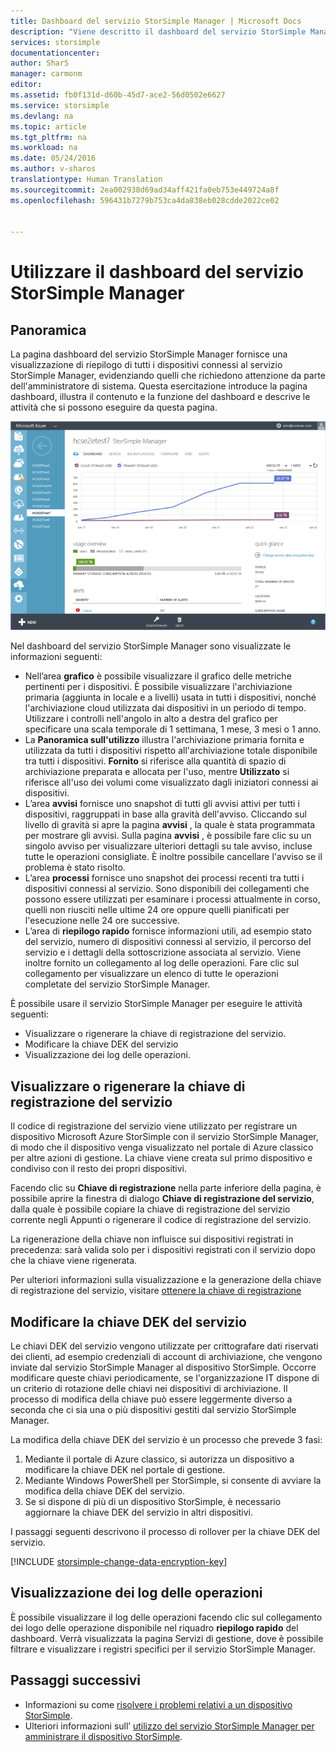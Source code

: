 ```yaml
---
title: Dashboard del servizio StorSimple Manager | Microsoft Docs
description: "Viene descritto il dashboard del servizio StorSimple Manager e si illustra come utilizzarlo per monitorare l&quot;integrità della soluzione StorSimple."
services: storsimple
documentationcenter: 
author: SharS
manager: carmonm
editor: 
ms.assetid: fb0f131d-d60b-45d7-ace2-56d0502e6627
ms.service: storsimple
ms.devlang: na
ms.topic: article
ms.tgt_pltfrm: na
ms.workload: na
ms.date: 05/24/2016
ms.author: v-sharos
translationtype: Human Translation
ms.sourcegitcommit: 2ea002938d69ad34aff421fa0eb753e449724a8f
ms.openlocfilehash: 596431b7279b753ca4da838eb028cdde2022ce02


---
```

# <a name="use-the-storsimple-manager-service-dashboard"></a>Utilizzare il dashboard del servizio StorSimple Manager
## <a name="overview"></a>Panoramica
La pagina dashboard del servizio StorSimple Manager fornisce una visualizzazione di riepilogo di tutti i dispositivi connessi al servizio StorSimple Manager, evidenziando quelli che richiedono attenzione da parte dell'amministratore di sistema. Questa esercitazione introduce la pagina dashboard, illustra il contenuto e la funzione del dashboard e descrive le attività che si possono eseguire da questa pagina.

![Dashboard del servizio](./media/storsimple-service-dashboard/HCS_ServiceDashboard.png)

Nel dashboard del servizio StorSimple Manager sono visualizzate le informazioni seguenti:

* Nell’area **grafico** è possibile visualizzare il grafico delle metriche pertinenti per i dispositivi. È possibile visualizzare l'archiviazione primaria (aggiunta in locale e a livelli) usata in tutti i dispositivi, nonché l'archiviazione cloud utilizzata dai dispositivi in un periodo di tempo. Utilizzare i controlli nell'angolo in alto a destra del grafico per specificare una scala temporale di 1 settimana, 1 mese, 3 mesi o 1 anno.
* La **Panoramica sull'utilizzo** illustra l'archiviazione primaria fornita e utilizzata da tutti i dispositivi rispetto all'archiviazione totale disponibile tra tutti i dispositivi. **Fornito** si riferisce alla quantità di spazio di archiviazione preparata e allocata per l'uso, mentre **Utilizzato** si riferisce all'uso dei volumi come visualizzato dagli iniziatori connessi ai dispositivi.
* L’area **avvisi** fornisce uno snapshot di tutti gli avvisi attivi per tutti i dispositivi, raggruppati in base alla gravità dell'avviso. Cliccando sul livello di gravità si apre la pagina **avvisi** , la quale è stata programmata per mostrare gli avvisi. Sulla pagina **avvisi** , è possibile fare clic su un singolo avviso per visualizzare ulteriori dettagli su tale avviso, incluse tutte le operazioni consigliate. È inoltre possibile cancellare l'avviso se il problema è stato risolto.
* L’area **processi** fornisce uno snapshot dei processi recenti tra tutti i dispositivi connessi al servizio. Sono disponibili dei collegamenti che possono essere utilizzati per esaminare i processi attualmente in corso, quelli non riusciti nelle ultime 24 ore oppure quelli pianificati per l'esecuzione nelle 24 ore successive.
* L’area di **riepilogo rapido** fornisce informazioni utili, ad esempio stato del servizio, numero di dispositivi connessi al servizio, il percorso del servizio e i dettagli della sottoscrizione associata al servizio. Viene inoltre fornito un collegamento al log delle operazioni. Fare clic sul collegamento per visualizzare un elenco di tutte le operazioni completate del servizio StorSimple Manager.

È possibile usare il servizio StorSimple Manager per eseguire le attività seguenti:

* Visualizzare o rigenerare la chiave di registrazione del servizio.
* Modificare la chiave DEK del servizio
* Visualizzazione dei log delle operazioni.

## <a name="view-or-regenerate-the-service-registration-key"></a>Visualizzare o rigenerare la chiave di registrazione del servizio
Il codice di registrazione del servizio viene utilizzato per registrare un dispositivo Microsoft Azure StorSimple con il servizio StorSimple Manager, di modo che il dispositivo venga visualizzato nel portale di Azure classico per altre azioni di gestione. La chiave viene creata sul primo dispositivo e condiviso con il resto dei propri dispositivi.

Facendo clic su **Chiave di registrazione** nella parte inferiore della pagina, è possibile aprire la finestra di dialogo **Chiave di registrazione del servizio**, dalla quale è possibile copiare la chiave di registrazione del servizio corrente negli Appunti o rigenerare il codice di registrazione del servizio.

La rigenerazione della chiave non influisce sui dispositivi registrati in precedenza: sarà valida solo per i dispositivi registrati con il servizio dopo che la chiave viene rigenerata.

Per ulteriori informazioni sulla visualizzazione e la generazione della chiave di registrazione del servizio, visitare [ottenere la chiave di registrazione](storsimple-manage-service.md#get-the-service-registration-key)

## <a name="change-the-service-data-encryption-key"></a>Modificare la chiave DEK del servizio
Le chiavi DEK del servizio vengono utilizzate per crittografare dati riservati dei clienti, ad esempio credenziali di account di archiviazione, che vengono inviate dal servizio StorSimple Manager al dispositivo StorSimple. Occorre modificare queste chiavi periodicamente, se l'organizzazione IT dispone di un criterio di rotazione delle chiavi nei dispositivi di archiviazione. Il processo di modifica della chiave può essere leggermente diverso a seconda che ci sia una o più dispositivi gestiti dal servizio StorSimple Manager.

La modifica della chiave DEK del servizio è un processo che prevede 3 fasi:

1. Mediante il portale di Azure classico, si autorizza un dispositivo a modificare la chiave DEK nel portale di gestione.
2. Mediante Windows PowerShell per StorSimple, si consente di avviare la modifica della chiave DEK del servizio.
3. Se si dispone di più di un dispositivo StorSimple, è necessario aggiornare la chiave DEK del servizio in altri dispositivi.

I passaggi seguenti descrivono il processo di rollover per la chiave DEK del servizio.

[!INCLUDE [storsimple-change-data-encryption-key](../../includes/storsimple-change-data-encryption-key.md)]

## <a name="view-the-operations-logs"></a>Visualizzazione dei log delle operazioni
È possibile visualizzare il log delle operazioni facendo clic sul collegamento dei logo delle operazione disponibile nel riquadro **riepilogo rapido** del dashboard. Verrà visualizzata la pagina Servizi di gestione, dove è possibile filtrare e visualizzare i registri specifici per il servizio StorSimple Manager.

## <a name="next-steps"></a>Passaggi successivi
* Informazioni su come [risolvere i problemi relativi a un dispositivo StorSimple](storsimple-troubleshoot-operational-device.md).
* Ulteriori informazioni sull’ [utilizzo del servizio StorSimple Manager per amministrare il dispositivo StorSimple](storsimple-manager-service-administration.md).




<!--HONumber=Nov16_HO3-->


